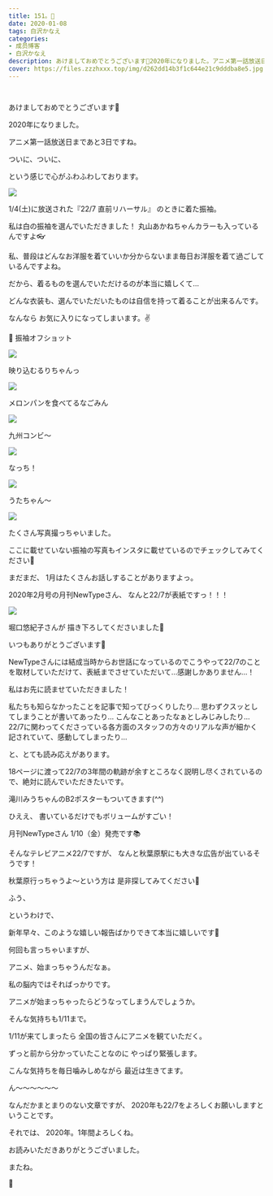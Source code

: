 ```yaml
---
title: 151。🐁
date: 2020-01-08
tags: 白沢かなえ
categories: 
- 成员博客
- 白沢かなえ
description: あけましておめでとうございます🎍2020年になりました。アニメ第一話放送日まであと3日ですね。ついに、ついに、という感じで心がふわふわしております...
cover: https://files.zzzhxxx.top/img/d262dd14b3f1c644e21c9dddba8e5.jpg 
---
```


        ﻿






あけましておめでとうございます🎍


2020年になりました。










アニメ第一話放送日まであと3日ですね。



ついに、ついに、

という感じで心がふわふわしております。















![](https://files.zzzhxxx.top/img/d262dd14b3f1c644e21c9dddba8e5.jpg)



1/4(土)に放送された『22/7 直前リハーサル』
のときに着た振袖。




私は白の振袖を選んでいただきました！
丸山あかねちゃんカラーも入っているんですよ👓












私、普段はどんなお洋服を着ていいか分からないまま毎日お洋服を着て過ごしているんですよね。





だから、着るものを選んでいただけるのが本当に嬉しくて…


どんな衣装も、選んでいただいたものは自信を持って着ることが出来るんです。




なんなら
お気に入りになってしまいます。✌️


















👘 振袖オフショット


![](https://files.zzzhxxx.top/img/d262dd14b3f1c644e21c9dddba8e5-01.jpg)





映り込むるりちゃんっ

![](https://files.zzzhxxx.top/img/d262dd14b3f1c644e21c9dddba8e5-02.jpg)





メロンパンを食べてるなごみん

![](https://files.zzzhxxx.top/img/d262dd14b3f1c644e21c9dddba8e5-03.jpg)





九州コンビ〜

![](https://files.zzzhxxx.top/img/d262dd14b3f1c644e21c9dddba8e5-04.jpg)





なっち！

![](https://files.zzzhxxx.top/img/d262dd14b3f1c644e21c9dddba8e5-05.jpg)





うたちゃん〜

![](https://files.zzzhxxx.top/img/d262dd14b3f1c644e21c9dddba8e5-06.jpg)






たくさん写真撮っちゃいました。


ここに載せていない振袖の写真もインスタに載せているのでチェックしてみてください🎍





























まだまだ、
1月はたくさんお話しすることがありますよっ。






















2020年2月号の月刊NewTypeさん、
なんと22/7が表紙ですっ！！！


![](https://files.zzzhxxx.top/img/d262dd14b3f1c644e21c9dddba8e5-07.jpg)




堀口悠紀子さんが
描き下ろしてくださいました🎨

いつもありがとうございます🥺









NewTypeさんには結成当時からお世話になっているのでこうやって22/7のことを取材していただけて、表紙までさせていただいて…感謝しかありません…！













私はお先に読ませていただきました！








私たちも知らなかったことを記事で知ってびっくりしたり…
思わずクスッとしてしまうことが書いてあったり…
こんなことあったなぁとしみじみしたり…
22/7に関わってくださっている各方面のスタッフの方々のリアルな声が細かく記されていて、感動してしまったり…



と、とても読み応えがあります。







18ページに渡って22/7の3年間の軌跡が余すところなく説明し尽くされているので、絶対に読んでいただきたいです。

滝川みうちゃんのB2ポスターもついてきます(^^)








ひええ、
書いているだけでもボリュームがすごい！







月刊NewTypeさん
1/10（金）発売です📚


















そんなテレビアニメ22/7ですが、
なんと秋葉原駅にも大きな広告が出ているそうです！


秋葉原行っちゃうよ〜という方は
是非探してみてください🌷






















ふう、


というわけで、




新年早々、このような嬉しい報告ばかりできて本当に嬉しいです🌷

















何回も言っちゃいますが、




アニメ、始まっちゃうんだなぁ。













私の脳内ではそればっかりです。



アニメが始まっちゃったらどうなってしまうんでしょうか。









そんな気持ちも1/11まで。


1/11が来てしまったら
全国の皆さんにアニメを観ていただく。







ずっと前から分かっていたことなのに
やっぱり緊張します。






こんな気持ちを毎日噛みしめながら
最近は生きてます。







ん〜〜〜〜〜〜



なんだかまとまりのない文章ですが、
2020年も22/7をよろしくお願いしますということです。





















それでは、
2020年。1年間よろしくね。













お読みいただきありがとうございました。


またね。




🎍


